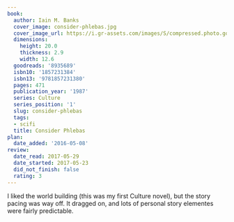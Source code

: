 ```yaml
---
book:
  author: Iain M. Banks
  cover_image: consider-phlebas.jpg
  cover_image_url: https://i.gr-assets.com/images/S/compressed.photo.goodreads.com/books/1327951890l/8935689._SX98_.jpg
  dimensions:
    height: 20.0
    thickness: 2.9
    width: 12.6
  goodreads: '8935689'
  isbn10: '1857231384'
  isbn13: '9781857231380'
  pages: 471
  publication_year: '1987'
  series: Culture
  series_position: '1'
  slug: consider-phlebas
  tags:
  - scifi
  title: Consider Phlebas
plan:
  date_added: '2016-05-08'
review:
  date_read: 2017-05-29
  date_started: 2017-05-23
  did_not_finish: false
  rating: 3
---
```


I liked the world building (this was my first Culture novel), but the story pacing was way off. It dragged on, and lots of personal story elementes were fairly predictable.

